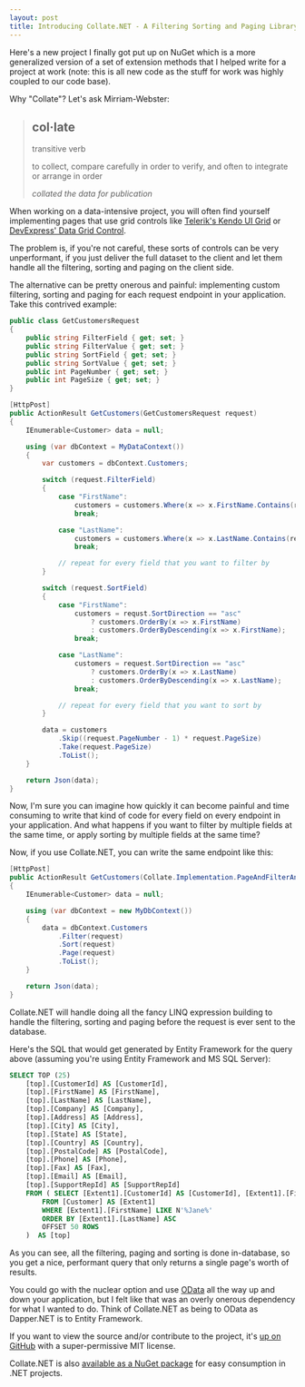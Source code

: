 ```yaml
---
layout: post
title: Introducing Collate.NET - A Filtering Sorting and Paging Library
---
```


Here's a new project I finally got put up on NuGet which is a more generalized
version of a set of extension methods that I helped write for a project at work (note:
this is all new code as the stuff for work was highly coupled to our code base).

Why "Collate"? Let's ask Mirriam-Webster:

> ## col·late
>
> transitive verb
> 
> to collect, compare carefully in order to verify, and often to integrate or arrange in order
> 
> *collated the data for publication*

When working on a data-intensive project, you will often find yourself implementing
pages that use grid controls like [Telerik's Kendo UI Grid](https://demos.telerik.com/kendo-ui/grid/index)
or [DevExpress' Data Grid Control](https://demos.devexpress.com/ASPxGridViewDemos/Default.aspx). 

The problem is, if you're not careful, these sorts of controls can be very unperformant,
if you just deliver the full dataset to the client and let them handle all the filtering,
sorting and paging on the client side.

The alternative can be pretty onerous and painful: implementing custom filtering, sorting
and paging for each request endpoint in your application. Take this contrived example:

```csharp
public class GetCustomersRequest
{
    public string FilterField { get; set; }
    public string FilterValue { get; set; }
    public string SortField { get; set; }
    public string SortValue { get; set; }
    public int PageNumber { get; set; }
    public int PageSize { get; set; }
}

[HttpPost]
public ActionResult GetCustomers(GetCustomersRequest request)
{
    IEnumerable<Customer> data = null;

    using (var dbContext = MyDataContext())
    {
        var customers = dbContext.Customers;

        switch (request.FilterField)
        {
            case "FirstName":
                customers = customers.Where(x => x.FirstName.Contains(request.FilterValue));
                break;

            case "LastName":
                customers = customers.Where(x => x.LastName.Contains(request.FilterValue));
                break;

            // repeat for every field that you want to filter by
        }

        switch (request.SortField)
        {
            case "FirstName":                
                customers = requst.SortDirection == "asc"
                    ? customers.OrderBy(x => x.FirstName)
                    : customers.OrderByDescending(x => x.FirstName);
                break;

            case "LastName":
                customers = request.SortDirection == "asc"
                    ? customers.OrderBy(x => x.LastName)
                    : customers.OrderByDescending(x => x.LastName);
                break;

            // repeat for every field that you want to sort by
        }

        data = customers
            .Skip((request.PageNumber - 1) * request.PageSize)
            .Take(request.PageSize)
            .ToList();
    }

    return Json(data);
}
```

Now, I'm sure you can imagine how quickly it can become painful and
time consuming to write that kind of code for every field on every endpoint
in your application. And what happens if you want to filter by multiple fields
at the same time, or apply sorting by multiple fields at the same time?

Now, if you use Collate.NET, you can write the same endpoint like this:

```csharp
[HttpPost]
public ActionResult GetCustomers(Collate.Implementation.PageAndFilterAndSortRequest request)
{
    IEnumerable<Customer> data = null;

    using (var dbContext = new MyDbContext())
    {
        data = dbContext.Customers
            .Filter(request)
            .Sort(request)
            .Page(request)
            .ToList();
    }

    return Json(data);
}
```

Collate.NET will handle doing all the fancy LINQ expression building to handle
the filtering, sorting and paging before the request is ever sent to the database.

Here's the SQL that would get generated by Entity Framework for the query above
(assuming you're using Entity Framework and MS SQL Server):

```sql
SELECT TOP (25) 
    [top].[CustomerId] AS [CustomerId], 
    [top].[FirstName] AS [FirstName], 
    [top].[LastName] AS [LastName], 
    [top].[Company] AS [Company], 
    [top].[Address] AS [Address], 
    [top].[City] AS [City], 
    [top].[State] AS [State], 
    [top].[Country] AS [Country], 
    [top].[PostalCode] AS [PostalCode], 
    [top].[Phone] AS [Phone], 
    [top].[Fax] AS [Fax], 
    [top].[Email] AS [Email], 
    [top].[SupportRepId] AS [SupportRepId]
    FROM ( SELECT [Extent1].[CustomerId] AS [CustomerId], [Extent1].[FirstName] AS [FirstName], [Extent1].[LastName] AS [LastName], [Extent1].[Company] AS [Company], [Extent1].[Address] AS [Address], [Extent1].[City] AS [City], [Extent1].[State] AS [State], [Extent1].[Country] AS [Country], [Extent1].[PostalCode] AS [PostalCode], [Extent1].[Phone] AS [Phone], [Extent1].[Fax] AS [Fax], [Extent1].[Email] AS [Email], [Extent1].[SupportRepId] AS [SupportRepId]
        FROM [Customer] AS [Extent1]
        WHERE [Extent1].[FirstName] LIKE N'%Jane%'
        ORDER BY [Extent1].[LastName] ASC
        OFFSET 50 ROWS 
    )  AS [top]
```

As you can see, all the filtering, paging and sorting is done in-database, so you
get a nice, performant query that only returns a single page's worth of results.

You could go with the nuclear option and use [OData](https://www.asp.net/web-api/overview/odata-support-in-aspnet-web-api)
all the way up and down your application, but I felt like that was an overly onerous 
dependency for what I wanted to do. Think of Collate.NET as being to OData as Dapper.NET is to Entity Framework.

If you want to view the source and/or contribute to the project, it's [up on GitHub](https://github.com/bradwestness/collate-dot-net/) with a super-permissive MIT license.

Collate.NET is also [available as a NuGet package](https://www.nuget.org/packages/Collate.NET/) for easy consumption in .NET projects.
